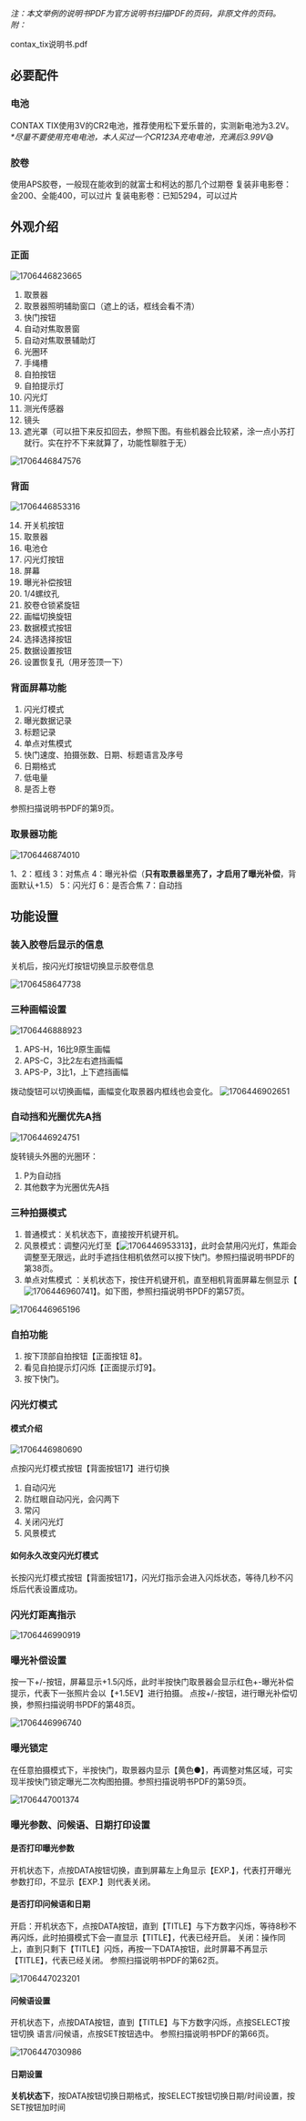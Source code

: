 _注：本文举例的说明书PDF为官方说明书扫描PDF的页码，非原文件的页码。_
_附：_

contax_tix说明书.pdf

## 必要配件

### 电池

CONTAX TIX使用3V的CR2电池，推荐使用松下爱乐普的，实测新电池为3.2V。
_*尽量不要使用充电电池，本人买过一个CR123A充电电池，充满后3.99V_😅

### 胶卷

使用APS胶卷，一般现在能收到的就富士和柯达的那几个过期卷
复装非电影卷：金200、全能400，可以过片
复装电影卷：已知5294，可以过片

## 外观介绍

### 正面

![1706446823665](image/CONTAX-TIX中文说明书/1706446823665.png)

1. 取景器
2. 取景器照明辅助窗口（遮上的话，框线会看不清）
3. 快门按钮
4. 自动对焦取景窗
5. 自动对焦取景辅助灯
6. 光圈环
7. 手绳槽
8. 自拍按钮
9. 自拍提示灯
10. 闪光灯
11. 测光传感器
12. 镜头
13. 遮光罩（可以扭下来反扣回去，参照下图。有些机器会比较紧，涂一点小苏打就行。实在拧不下来就算了，功能性聊胜于无）

![1706446847576](image/CONTAX-TIX中文说明书/1706446847576.png)

### 背面

![1706446853316](image/CONTAX-TIX中文说明书/1706446853316.png)

14. 开关机按钮
15. 取景器
16. 电池仓
17. 闪光灯按钮
18. 屏幕
19. 曝光补偿按钮
20. 1/4螺纹孔
21. 胶卷仓锁紧旋钮
22. 画幅切换旋钮
23. 数据模式按钮
24. 选择选择按钮
25. 数据设置按钮
26. 设置恢复孔（用牙签顶一下）

### 背面屏幕功能

1. 闪光灯模式
2. 曝光数据记录
3. 标题记录
4. 单点对焦模式
5. 快门速度、拍摄张数、日期、标题语言及序号
6. 日期格式
7. 低电量
8. 是否上卷

参照扫描说明书PDF的第9页。

### 取景器功能

![1706446874010](image/CONTAX-TIX中文说明书/1706446874010.png)

1、2：框线
3：对焦点
4：曝光补偿（**只有取景器里亮了，才启用了曝光补偿**，背面默认+1.5）
5：闪光灯
6：是否合焦
7：自动挡

## 功能设置

### 装入胶卷后显示的信息

关机后，按闪光灯按钮切换显示胶卷信息

![1706458647738](image/README/1706458647738.png)

### 三种画幅设置

![1706446888923](image/CONTAX-TIX中文说明书/1706446888923.png)

1. APS-H，16比9原生画幅
2. APS-C，3比2左右遮挡画幅
3. APS-P，3比1，上下遮挡画幅

拨动旋钮可以切换画幅，画幅变化取景器内框线也会变化。
![1706446902651](image/CONTAX-TIX中文说明书/1706446902651.png)

### 自动挡和光圈优先A挡

![1706446924751](image/CONTAX-TIX中文说明书/1706446924751.png)

旋转镜头外圈的光圈环：

1. P为自动挡
2. 其他数字为光圈优先A挡

### 三种拍摄模式

1. 普通模式：关机状态下，直接按开机键开机。
2. 风景模式：调整闪光灯至【![1706446953313](image/CONTAX-TIX中文说明书/1706446953313.png)】，此时会禁用闪光灯，焦距会调整至无限远，此时手遮挡住相机依然可以按下快门。参照扫描说明书PDF的第38页。
3. 单点对焦模式 ：关机状态下，按住开机键开机，直至相机背面屏幕左侧显示【![1706446960741](image/CONTAX-TIX中文说明书/1706446960741.png)】。如下图，参照扫描说明书PDF的第57页。

![1706446965196](image/CONTAX-TIX中文说明书/1706446965196.png)

### 自拍功能

1. 按下顶部自拍按钮【正面按钮 8】。
2. 看见自拍提示灯闪烁【正面提示灯9】。
3. 按下快门。

### 闪光灯模式

#### 模式介绍

![1706446980690](image/CONTAX-TIX中文说明书/1706446980690.png)

点按闪光灯模式按钮【背面按钮17】进行切换

1. 自动闪光
2. 防红眼自动闪光，会闪两下
3. 常闪
4. 关闭闪光灯
5. 风景模式

#### 如何永久改变闪光灯模式

长按闪光灯模式按钮【背面按钮17】，闪光灯指示会进入闪烁状态，等待几秒不闪烁后代表设置成功。

### 闪光灯距离指示

![1706446990919](image/CONTAX-TIX中文说明书/1706446990919.png)

### 曝光补偿设置

按一下+/-按钮，屏幕显示+1.5闪烁，此时半按快门取景器会显示红色+-曝光补偿提示，代表下一张照片会以【+1.5EV】进行拍摄。
点按+/-按钮，进行曝光补偿切换，参照扫描说明书PDF的第48页。

![1706446996740](image/CONTAX-TIX中文说明书/1706446996740.png)

### 曝光锁定

在任意拍摄模式下，半按快门，取景器内显示【黄色●】，再调整对焦区域，可实现半按快门锁定曝光二次构图拍摄。参照扫描说明书PDF的第59页。

![1706447001374](image/CONTAX-TIX中文说明书/1706447001374.png)

### 曝光参数、问候语、日期打印设置

#### 是否打印曝光参数

开机状态下，点按DATA按钮切换，直到屏幕左上角显示【EXP.】，代表打开曝光参数打印，不显示【EXP.】则代表关闭。

#### 是否打印问候语和日期

开启：开机状态下，点按DATA按钮，直到【TITLE】与下方数字闪烁，等待8秒不再闪烁，此时拍摄模式下会一直显示【TITLE】，代表已经开启。
关闭：操作同上，直到只剩下【TITLE】闪烁，再按一下DATA按钮，此时屏幕不再显示【TITLE】，代表已经关闭。
参照扫描说明书PDF的第62页。

![1706447023201](image/CONTAX-TIX中文说明书/1706447023201.png)

#### 问候语设置

开机状态下，点按DATA按钮，直到【TITLE】与下方数字闪烁，点按SELECT按钮切换 语言/问候语，点按SET按钮选中。
参照扫描说明书PDF的第66页。

![1706447030986](image/CONTAX-TIX中文说明书/1706447030986.png)

#### 日期设置

**关机状态下**，按DATA按钮切换日期格式，按SELECT按钮切换日期/时间设置，按SET按钮加时间
